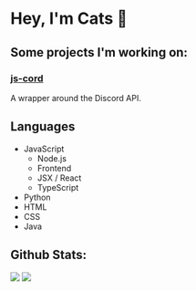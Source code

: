 # Hey, I'm Cats 👋

## Some projects I'm working on:

### [**js-cord**](https://github.com/jay3332/js-cord)
A wrapper around the Discord API.

## Languages
- JavaScript
  - Node.js
  - Frontend
  - JSX / React
  - TypeScript
- Python
- HTML
- CSS
- Java

## Github Stats:
<img src="https://github-readme-stats.vercel.app/api?username=Cats3153&theme=gotham" />
<img src="https://github-readme-stats.vercel.app/api/top-langs/?username=Cats3153&layout=compact&theme=gotham" />
